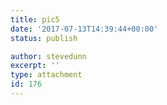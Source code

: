 ```yaml
---
title: pic5
date: '2017-07-13T14:39:44+00:00'
status: publish

author: stevedunn
excerpt: ''
type: attachment
id: 176
---
```

<!DOCTYPE html PUBLIC "-//W3C//DTD HTML 4.0 Transitional//EN" "http://www.w3.org/TR/REC-html40/loose.dtd">
<?xml encoding="UTF-8">
